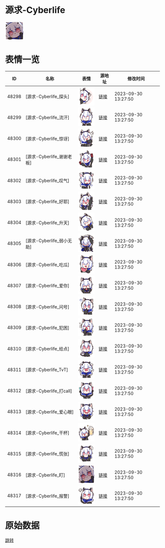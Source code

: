 # 源求-Cyberlife

<img src="./cover.png" height="60" alt="cover" />

# 表情一览

|ID|名称|表情|源地址|修改时间|
|----|----|----|----|----|
|48298|[源求-Cyberlife_探头]|<img src="./pic/048298_%5B源求-Cyberlife_探头%5D.png" height="60" alt="探头"/>|[链接](https://i0.hdslb.com/bfs/garb/e8132abb9dab560340eb325016506676c09f37f1.png)|2023-09-30 13:27:50|
|48299|[源求-Cyberlife_流汗]|<img src="./pic/048299_%5B源求-Cyberlife_流汗%5D.png" height="60" alt="流汗"/>|[链接](https://i0.hdslb.com/bfs/garb/e5c466aab1fce1651f2ad83a8f7adfd15d15cb14.png)|2023-09-30 13:27:50|
|48300|[源求-Cyberlife_惊讶]|<img src="./pic/048300_%5B源求-Cyberlife_惊讶%5D.png" height="60" alt="惊讶"/>|[链接](https://i0.hdslb.com/bfs/garb/286c4f1e455b0edaa5d77949b8261b9277fe48cf.png)|2023-09-30 13:27:50|
|48301|[源求-Cyberlife_谢谢老板]|<img src="./pic/048301_%5B源求-Cyberlife_谢谢老板%5D.png" height="60" alt="谢谢老板"/>|[链接](https://i0.hdslb.com/bfs/garb/a0f1f126087ee81c58eca36ba9f939627508dc3c.png)|2023-09-30 13:27:50|
|48302|[源求-Cyberlife_叹气]|<img src="./pic/048302_%5B源求-Cyberlife_叹气%5D.png" height="60" alt="叹气"/>|[链接](https://i0.hdslb.com/bfs/garb/006ec90c0fd2cabde0fe5d9d5d430e3fb8fd13e5.png)|2023-09-30 13:27:50|
|48303|[源求-Cyberlife_好耶]|<img src="./pic/048303_%5B源求-Cyberlife_好耶%5D.png" height="60" alt="好耶"/>|[链接](https://i0.hdslb.com/bfs/garb/1fea55d660b153132f56d3aaae5d46ce253b7ed4.png)|2023-09-30 13:27:50|
|48304|[源求-Cyberlife_升天]|<img src="./pic/048304_%5B源求-Cyberlife_升天%5D.png" height="60" alt="升天"/>|[链接](https://i0.hdslb.com/bfs/garb/b1a680be01e7808b34f77394b59af850d00d54cb.png)|2023-09-30 13:27:50|
|48305|[源求-Cyberlife_弱小无助]|<img src="./pic/048305_%5B源求-Cyberlife_弱小无助%5D.png" height="60" alt="弱小无助"/>|[链接](https://i0.hdslb.com/bfs/garb/615e0c56264793365a01c9c1ad72433ceb73a68d.png)|2023-09-30 13:27:50|
|48306|[源求-Cyberlife_吃瓜]|<img src="./pic/048306_%5B源求-Cyberlife_吃瓜%5D.png" height="60" alt="吃瓜"/>|[链接](https://i0.hdslb.com/bfs/garb/7c97e61dc9166c6d5017f94cbae75cdd4a12110f.png)|2023-09-30 13:27:50|
|48307|[源求-Cyberlife_爱你]|<img src="./pic/048307_%5B源求-Cyberlife_爱你%5D.png" height="60" alt="爱你"/>|[链接](https://i0.hdslb.com/bfs/garb/fee6e396e7c52289a2c730b6c8a7662215708511.png)|2023-09-30 13:27:50|
|48308|[源求-Cyberlife_问号]|<img src="./pic/048308_%5B源求-Cyberlife_问号%5D.png" height="60" alt="问号"/>|[链接](https://i0.hdslb.com/bfs/garb/a71ea717c09c653baf1fa505687d94b6d1515f51.png)|2023-09-30 13:27:50|
|48309|[源求-Cyberlife_犯困]|<img src="./pic/048309_%5B源求-Cyberlife_犯困%5D.png" height="60" alt="犯困"/>|[链接](https://i0.hdslb.com/bfs/garb/cd5d5e20b9ff7c1a2d889e0e57b785825b97423f.png)|2023-09-30 13:27:50|
|48310|[源求-Cyberlife_给点]|<img src="./pic/048310_%5B源求-Cyberlife_给点%5D.png" height="60" alt="给点"/>|[链接](https://i0.hdslb.com/bfs/garb/5ac6b48c5a46cf6d7de5413840f54a5eaf108fb0.png)|2023-09-30 13:27:50|
|48311|[源求-Cyberlife_TvT]|<img src="./pic/048311_%5B源求-Cyberlife_TvT%5D.png" height="60" alt="TvT"/>|[链接](https://i0.hdslb.com/bfs/garb/6951a1b13223c04ad26cd3c9189ffe0e8e218c28.png)|2023-09-30 13:27:50|
|48312|[源求-Cyberlife_打call]|<img src="./pic/048312_%5B源求-Cyberlife_打call%5D.png" height="60" alt="打call"/>|[链接](https://i0.hdslb.com/bfs/garb/eb952ccff2752bf9369be0f74a32fa6f9b94b175.png)|2023-09-30 13:27:50|
|48313|[源求-Cyberlife_爱心眼]|<img src="./pic/048313_%5B源求-Cyberlife_爱心眼%5D.png" height="60" alt="爱心眼"/>|[链接](https://i0.hdslb.com/bfs/garb/fc72100d0fc76cbebc5b29124396882656d3244e.png)|2023-09-30 13:27:50|
|48314|[源求-Cyberlife_干杯]|<img src="./pic/048314_%5B源求-Cyberlife_干杯%5D.png" height="60" alt="干杯"/>|[链接](https://i0.hdslb.com/bfs/garb/8a689a230da6003c9290e1fca5d2d26d850a627f.png)|2023-09-30 13:27:50|
|48315|[源求-Cyberlife_慌张]|<img src="./pic/048315_%5B源求-Cyberlife_慌张%5D.png" height="60" alt="慌张"/>|[链接](https://i0.hdslb.com/bfs/garb/8bd69cb7ed4111c4e8b4e97ba5ea4e20883381e3.png)|2023-09-30 13:27:50|
|48316|[源求-Cyberlife_盯]|<img src="./pic/048316_%5B源求-Cyberlife_盯%5D.png" height="60" alt="盯"/>|[链接](https://i0.hdslb.com/bfs/garb/3fd510580f78f841c85e8e6cdc5e57441daf2c5b.png)|2023-09-30 13:27:50|
|48317|[源求-Cyberlife_报警]|<img src="./pic/048317_%5B源求-Cyberlife_报警%5D.png" height="60" alt="报警"/>|[链接](https://i0.hdslb.com/bfs/garb/a4da942b22283446eac5c6108867d52997d36087.png)|2023-09-30 13:27:50|

# 原始数据

[跳转](./raw.json)


